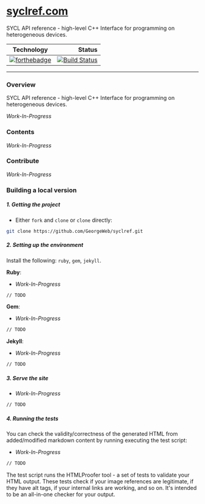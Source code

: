 # [syclref.com]

SYCL API reference - high-level C++ Interface for programming on heterogeneous devices.

| Technology | Status |
| ------------- |--------------:|
| [![forthebadge](https://forthebadge.com/images/badges/made-with-ruby.svg)](https://forthebadge.com) | [![Build Status](https://travis-ci.com/GeorgeWeb/syclref.svg?branch=master)](https://travis-ci.com/GeorgeWeb/syclref) |

---

### Overview

SYCL API reference - high-level C++ Interface for programming on heterogeneous devices.

*Work-In-Progress*

### Contents

*Work-In-Progress*

### Contribute

*Work-In-Progress*

### Building a local version

##### 1. Getting the project

  - Either `fork` and `clone` or `clone` directly:
  ```bash
  git clone https://github.com/GeorgeWeb/syclref.git
  ```

##### 2. Setting up the environment

Install the following: `ruby`, `gem`, `jekyll`.

**Ruby**:

  - *Work-In-Progress*
  ```bash
  // TODO
  ```

**Gem**:

  - *Work-In-Progress*
  ```bash
  // TODO
  ```

**Jekyll**:

  - *Work-In-Progress*
  ```bash
  // TODO
  ```

##### 3. Serve the site

  - *Work-In-Progress*
  ```bash
  // TODO
  ```

##### 4. Running the tests

You can check the validity/correctness of the generated HTML from added/modified markdown content by running executing the test script:

- *Work-In-Progress*
```bash
// TODO
```

The test script runs the HTMLProofer tool - a set of tests to validate your HTML output. These tests check if your image references are legitimate, if they have alt tags, if your internal links are working, and so on. It's intended to be an all-in-one checker for your output.

[syclref.com]: https://georgeweb.github.io/syclref

